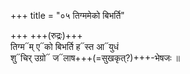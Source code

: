 +++
title = "०५ तिग्ममेको बिभर्ति"

+++
+++(रुद्रः)+++  
तिग्म᳓म् ए᳓को बिभर्ति ह᳓स्त आ᳓युधं  
शु᳓चिर् उग्रो᳓ ज᳓लाष+++(=सुखकृत्?)+++-भेषजः ॥
